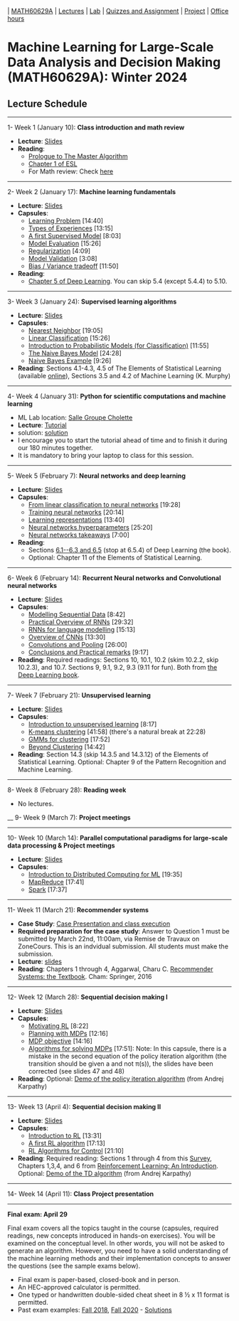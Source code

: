 | [MATH60629A](main.md) | [Lectures](lectures.md) | [Lab](lab.md) | [Quizzes and Assignment](homework.md) | [Project](project.md) | [Office hours](office_hr.md)
# Machine Learning for Large-Scale Data Analysis and Decision Making (MATH60629A): Winter 2024

## Lecture Schedule
___
1- <span style="font-size:1em;">Week 1 (January 10): **Class introduction and math review**</span>
- **Lecture**: [Slides](http://www.cs.toronto.edu/~lcharlin/courses/60629/slides_intro.pdf)
- **Reading**: 
  * [Prologue to The Master Algorithm](http://homes.cs.washington.edu/~pedrod/Prologue.pdf)
  * [Chapter 1 of ESL](https://web.stanford.edu/~hastie/Papers/ESLII.pdf)
  * For Math review: Check [here](https://www.cs.toronto.edu/~lcharlin/courses/60629/math_resources.html)

___
2- <span style="font-size:1em;">Week 2 (January 17): **Machine learning fundamentals**</span> 
- **Lecture**: [Slides](https://www.cs.toronto.edu/~lcharlin/courses/60629/slides_ml-fundamentals.pdf)
- **Capsules**:  
  * [Learning Problem](https://youtu.be/XHjYLAooCQI) [14:40]
  * [Types of Experiences](https://youtu.be/bUrw6MWiI7E) [13:15]
  * [A first Supervised Model](https://www.youtube.com/watch?v=fu8IBbPREBg) [8:03]
  * [Model Evaluation](https://youtu.be/jB69v09vrn8) [15:26]
  * [Regularization](https://www.youtube.com/watch?v=SFzhFrWOTEI) [4:09]
  * [Model Validation](https://www.youtube.com/watch?v=WoFGyFvyoeo) [3:08]
  * [Bias / Variance tradeoff](https://www.youtube.com/watch?v=L5Hehy9s8SI) [11:50]
- **Reading**:  
  * [Chapter 5 of Deep Learning](http://www.deeplearningbook.org/contents/ml.html). You can skip 5.4 (except 5.4.4) to 5.10.  
  
___
3- <span style="font-size:1em;">Week 3 (January 24): **Supervised learning algorithms**</span> 
- **Lecture**: [Slides](http://www.cs.toronto.edu/~lcharlin/courses/60629/slides_supervised.pdf)
- **Capsules**: 
  * [Nearest Neighbor](https://youtu.be/wrpB9mxmhJc) [19:05]
  * [Linear Classification](https://youtu.be/Kv8Ab2I_7CM) [15:26]
  * [Introduction to Probabilistic Models (for Classification)](https://youtu.be/CnJTkeJpJLY) [11:55]
  * [The Naive Bayes Model](https://youtu.be/8L2ZM20BdoA) [24:28]
  * [Naive Bayes Example](https://youtu.be/xg8wZOr6zrY) [9:26]
- **Reading**: Sections 4.1-4.3, 4.5 of The Elements of Statistical Learning (available [online](https://web.stanford.edu/~hastie/ElemStatLearn/)), Sections 3.5 and 4.2 of Machine Learning (K. Murphy)

___
4- <span style="font-size:1em;">Week 4 (January 31): **Python for scientific computations and machine learning**</span> 
- ML Lab location: [Salle Groupe Cholette](https://www.hec.ca/campus/edifices/cote_sainte_catherine/1er_etage/salles_cours/cholette.html)
- **Lecture**: [Tutorial](https://colab.research.google.com/github/lcharlin/80-629/blob/master/week4-PracticalSession/Introduction_to_ML.ipynb)
- solution: [solution](https://colab.research.google.com/github/lcharlin/80-629/blob/master/week4-PracticalSession/Introduction_to_ML_Solutions.ipynb)
- I encourage you to start the tutorial ahead of time and to finish it during our 180 minutes together.
- It is mandatory to bring your laptop to class for this session. 

___
5- <span style="font-size:1em;">Week 5 (February 7): **Neural networks and deep learning**</span> 
- **Lecture**: [Slides](http://www.cs.toronto.edu/~lcharlin/courses/60629/slides_nn.pdf)
- **Capsules**: 
  * [From linear classification to neural networks](https://youtu.be/Bs6NA2gGz78) [19:28]
  * [Training neural networks](https://youtu.be/c47a3YxIG7k) [20:14]
  * [Learning representations](https://youtu.be/N_JU7egyGGA)  [13:40]
  * [Neural networks hyperparameters](https://youtu.be/5axp1O299qM)  [25:20]
  * [Neural networks takeaways](https://youtu.be/Nqs-C7wBVQo) [7:00]
- **Reading**:
  * Sections [6.1--6.3 and 6.5](http://www.deeplearningbook.org/contents/mlp.html) (stop at 6.5.4) of Deep Learning (the book).  
  * Optional: Chapter 11 of the Elements of Statistical Learning.

___
6- <span style="font-size:1em;"> Week 6 (February 14): **Recurrent Neural networks and Convolutional neural networks**</span> 
- **Lecture**: [Slides](http://www.cs.toronto.edu/~lcharlin/courses/60629/slides_rnn-cnn.pdf)
- **Capsules**: 
  * [Modelling Sequential Data](https://youtu.be/Ra_n9vJ89wM) [8:42]
  * [Practical Overview of RNNs](https://youtu.be/2euWyjhO0GM) [29:32]
  * [RNNs for language modelling](https://youtu.be/K-l8zCBuJbM) [15:13]
  * [Overview of CNNs](https://youtu.be/EVZOThR2q1I) [13:30]
  * [Convolutions and Pooling](https://youtu.be/L8tbxFKKoVw) [26:00]
  * [Conclusions and Practical remarks](https://youtu.be/mA71uUtkcXw) [9:17]
- **Reading**: Required readings: Sections 10, 10.1, 10.2 (skim 10.2.2, skip 10.2.3), and 10.7. Sections 9, 9.1, 9.2, 9.3 (9.11 for fun). Both from [the Deep Learning book](http://www.deeplearningbook.org/).

___

7- <span style="font-size:1em;">Week 7 (February 21): **Unsupervised learning**</span> 
- **Lecture**: [Slides](http://www.cs.toronto.edu/~lcharlin/courses/60629/slides_unsupervised.pdf)
- **Capsules**: 
  * [Introduction to unsupervised learning](https://youtu.be/z_PcTBDHvOs) [8:17]
  * [K-means clustering](https://youtu.be/9EFWKAQ3TSs) [41:58] (there's a natural break at 22:28)
  * [GMMs for clustering](https://youtu.be/OyK4tX2hjMc) [17:52]
  * [Beyond Clustering](https://youtu.be/zVoi--FTiYk) [14:42]
- **Reading**: Section 14.3 (skip 14.3.5 and 14.3.12) of the Elements of Statistical Learning. Optional: Chapter 9 of the Pattern Recognition and Machine Learning. 

____

8- <span style="font-size:1em;">Week 8 (February 28): **Reading week**</span> 
- No lectures.

 __
9- <span style="font-size:1em;">Week 9 (March 7): **Project meetings**</span> 


___
10- <span style="font-size:1em;">Week 10 (March 14): **Parallel computational paradigms for large-scale data processing & Project meetings**</span>
- **Lecture**: [Slides](https://www.cs.toronto.edu/~lcharlin/courses/60629/slides_largeScale22.pdf)
- **Capsules**: 
  * [Introduction to Distributed Computing for ML](https://youtu.be/CtYOBS9pDvg) [19:35]
  * [MapReduce](https://youtu.be/U3FLRYH3R5Q) [17:41]
  * [Spark](https://www.youtube.com/watch?v=4gOdejqyHng) [17:37]

___
11- <span style="font-size:1em;">Week 11 (March 21): **Recommender systems**</span>
- **Case Study**: [Case Presentation and class execution](http://www.cs.toronto.edu/~lcharlin/courses/60629/case_Decathlon-preparation.pdf)
- **Required preparation for the case study**: Answer to Question 1 must be submitted by March 22nd, 11:00am, via Remise de Travaux on ZoneCours. This is an indvidual submission. All students must make the submission. 
- **Lecture**: [slides](lecture_files/case_Decathlon-diapos-Pre-Class.pdf)
- **Reading**: Chapters 1 through 4, Aggarwal, Charu C. [Recommender Systems: the Textbook](https://hecmontreal.on.worldcat.org/v2/oclc/946011635). Cham: Springer, 2016


___
12- <span style="font-size:1em;">Week 12 (March 28): **Sequential decision making I**</span> 
- **Lecture**: [Slides](http://www.cs.toronto.edu/~lcharlin/courses/60629/slides_rl.pdf)
- **Capsules**: 
  * [Motivating RL](https://youtu.be/V2WrKWyiPoQ) [8:22]
  * [Planning with MDPs](https://youtu.be/FwQQCSL5I_Y) [12:16]
  * [MDP objective](https://youtu.be/3vX-J61A8NQ) [14:16]
  * [Algorithms for solving MDPs](https://youtu.be/HBTyOjt4QBk) [17:51]: Note: In this capsule, there is a mistake in the second equation of the policy iteration algorithm (the transition should be given a and not π(s)), the slides have been corrected (see slides 47 and 48)
- **Reading**: Optional: [Demo of the policy iteration algorithm](http://www.cs.toronto.edu/~lcharlin/courses/60629/reinforcejs/gridworld_dp.html) (from Andrej Karpathy)

___
13- <span style="font-size:1em;">Week 13 (April 4): **Sequential decision making II**</span> 
- **Lecture**: [Slides](http://www.cs.toronto.edu/~lcharlin/courses/60629/slides_rl2.pdf)
- **Capsules**: 
  * [Introduction to RL](https://www.youtube.com/watch?v=VnZ4558bXys) [13:31]
  * [A first RL algorithm](https://www.youtube.com/watch?v=EYeACgMxHVk) [17:13]
  * [RL Algorithms for Control](https://www.youtube.com/watch?v=PeGnFc5S-f4) [21:10]
- **Reading**: Required reading: Sections 1 through 4 from this [Survey](https://www.jair.org/index.php/jair/article/download/10166/24110/), Chapters 1,3,4, and 6 from [Reinforcement Learning: An Introduction](http://incompleteideas.net/book/the-book.html). Optional: [Demo of the TD algorithm](http://www.cs.toronto.edu/~lcharlin/courses/60629/reinforcejs/gridworld_td.html) (from Andrej Karpathy)

___
14- <span style="font-size:1em;">Week 14 (April 11): **Class Project presentation**</span>

___
**Final exam: April 29**

Final exam covers all the topics taught in the course (capsules, required readings, new concepts introduced in hands-on exercises). You will be examined on the conceptual level. In other words, you will not be asked to generate an algorithm. However, you need to have a solid understanding of the machine learning methods and their implementation concepts to answer the questions (see the sample exams below). 

* Final exam is paper-based, closed-book and in person. 
* An HEC-approved calculator is permitted.
* One typed or handwritten double-sided cheat sheet in 8 ½ x 11 format is permitted.
* Past exam examples: [Fall 2018](http://www.cs.toronto.edu/~lcharlin/courses/60629/exam_80629_A18.pdf), [Fall 2020](http://www.cs.toronto.edu/~lcharlin/courses/60629/examen_80629A_F20.pdf) - [Solutions](http://www.cs.toronto.edu/~lcharlin/courses/60629/examen_80629A_F20_solutions.pdf)

